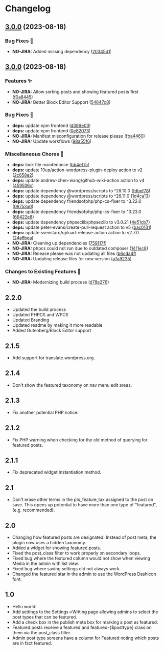 # Changelog #

## [3.0.0](https://github.com/linchpin/post-type-spotlight/compare/v3.0.0...v3.0.0) (2023-08-18)


### Bug Fixes 🐛

* **NO-JIRA:** Added missing dependency ([20345d1](https://github.com/linchpin/post-type-spotlight/commit/20345d1e16b37cefd78d41bbbd2c1cd2d53a527b))

## [3.0.0](https://github.com/linchpin/post-type-spotlight/compare/v2.2.0...v3.0.0) (2023-08-18)


### Features ✨

* **NO-JIRA:** Allow sorting posts and showing featured posts first ([f0a8445](https://github.com/linchpin/post-type-spotlight/commit/f0a844544756a430bcf691366730da390c635463))
* **NO-JIRA:** Better Block Editor Support ([54847c8](https://github.com/linchpin/post-type-spotlight/commit/54847c80315cd9c9c722eb95d1c5d61065e760e3))


### Bug Fixes 🐛

* **deps:** update npm frontend ([d396e03](https://github.com/linchpin/post-type-spotlight/commit/d396e03e3f712242bcb4e5afe01f192ae998051a))
* **deps:** update npm frontend ([0e82073](https://github.com/linchpin/post-type-spotlight/commit/0e820735085760623be7c34b9e5111b255c76c98))
* **NO-JIRA:** Manifest misconfiguration for release please ([fba4460](https://github.com/linchpin/post-type-spotlight/commit/fba446078ec30280c5b3732c067d2fb4e21e0f9b))
* **NO-JIRA:** Update workflows ([98a55f6](https://github.com/linchpin/post-type-spotlight/commit/98a55f668230e7662ee721848722427888a4e52c))


### Miscellaneous Chores 🧹

* **deps:** lock file maintenance ([bb4ef7c](https://github.com/linchpin/post-type-spotlight/commit/bb4ef7ca495968b0ca890a039fe7515e01379147))
* **deps:** update 10up/action-wordpress-plugin-deploy action to v2 ([2c658e2](https://github.com/linchpin/post-type-spotlight/commit/2c658e2f08ccbab99c576afd327a637e805a3fbe))
* **deps:** update andrew-chen-wang/github-wiki-action action to v4 ([459506c](https://github.com/linchpin/post-type-spotlight/commit/459506c0c6d2a1fa0e35752f1ace7e2d8af9f5c8))
* **deps:** update dependency @wordpress/scripts to ^26.10.0 ([fdbef78](https://github.com/linchpin/post-type-spotlight/commit/fdbef78732ed131798bf5ebc77fd52f13b804c34))
* **deps:** update dependency @wordpress/scripts to ^26.11.0 ([1d4ca13](https://github.com/linchpin/post-type-spotlight/commit/1d4ca133e395f44629ee552c375de1e6f5e53985))
* **deps:** update dependency friendsofphp/php-cs-fixer to ^3.22.0 ([09753a0](https://github.com/linchpin/post-type-spotlight/commit/09753a0df1af16055d2581fa543a1051091df3a8))
* **deps:** update dependency friendsofphp/php-cs-fixer to ^3.23.0 ([66422e8](https://github.com/linchpin/post-type-spotlight/commit/66422e8ac4834d5c28f1f0b6752592c077e1a9f7))
* **deps:** update dependency phpseclib/phpseclib to v3.0.21 ([4e51cb7](https://github.com/linchpin/post-type-spotlight/commit/4e51cb7df82f21cf50d19ea47f0e472f9953216c))
* **deps:** update peter-evans/create-pull-request action to v5 ([bac0131](https://github.com/linchpin/post-type-spotlight/commit/bac01318f9b8f9c56f6906380e2815f9e95e8f0e))
* **deps:** update svenstaro/upload-release-action action to v2.7.0 ([24a6bea](https://github.com/linchpin/post-type-spotlight/commit/24a6bea2c9fbc512dae09be26e0d68f09d0b96d6))
* **NO-JIRA:** Cleaning up dependencies ([759117f](https://github.com/linchpin/post-type-spotlight/commit/759117fdca0221e216043c78b8a0e1e88abf9f0f))
* **NO-JIRA:** phpcs could not run due to outdated composer ([1411ec8](https://github.com/linchpin/post-type-spotlight/commit/1411ec8fbabbf2fcfb1dd59a1bf578d543f2ff72))
* **NO-JIRA:** Release please was not updating all files ([b6cda4f](https://github.com/linchpin/post-type-spotlight/commit/b6cda4f95eeaf0a108da47214bab328b82698631))
* **NO-JIRA:** Updating release files for new version ([a7a9235](https://github.com/linchpin/post-type-spotlight/commit/a7a9235cf8f6c3c5dbce1e7221a67159b0d84018))


### Changes to Existing Features 💅

* **NO-JIRA:** Modernizing build process ([d78a276](https://github.com/linchpin/post-type-spotlight/commit/d78a27655cd11249e057f2c91c75af3b27965046))

## 2.2.0 ##
* Updated the build process
* Updated PHPCS and WPCS
* Updated Branding
* Updated readme by making it more readable
* Added Gutenberg/Block Editor support

## 2.1.5 ##
* Add support for translate.wordpress.org.

## 2.1.4 ##
* Don't show the featured taxonomy on nav menu edit areas.

## 2.1.3 ##
* Fix another potential PHP notice.

## 2.1.2 ##
* Fix PHP warning when checking for the old method of querying for featured posts.

## 2.1.1 ##
* Fix deprecated widget instantiation method.

## 2.1 ##
* Don't erase other terms in the pts_feature_tax assigned to the post on save. This opens up potential to have more than one type of "featured", (e.g. recommended).

## 2.0 ##
* Changing how featured posts are designated. Instead of post meta, the plugin now uses a hidden taxonomy.
* Added a widget for showing featured posts.
* Fixed the post_class filter to work properly on secondary loops.
* Fixed bug where the featured column would not show when viewing Media in the admin with list view.
* Fixed bug where saving settings did not always work.
* Changed the featured star in the admin to use the WordPress Dashicon font.

## 1.0 ##
* Hello world!
* Add settings to the Settings->Writing page allowing admins to select the post types that can be featured.
* Add a check box in the publish meta box for marking a post as featured.
* Featured posts receive a featured and featured-{$posttype} class on them via the post_class filter.
* Admin post type screens have a column for Featured noting which posts are in fact featured.
